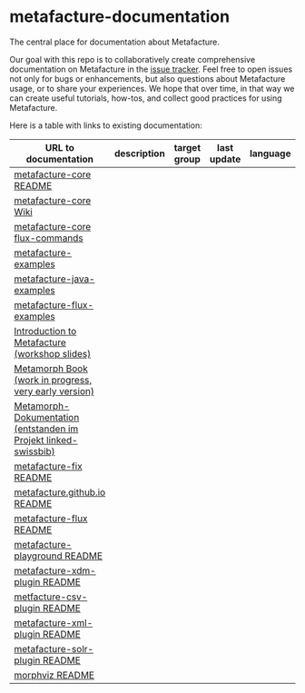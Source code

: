 # metafacture-documentation

The central place for documentation about Metafacture.

Our goal with this repo is to collaboratively create comprehensive documentation on Metafacture in the [issue tracker](https://github.com/culturegraph/metafacture-documentation/issues?q=). Feel free to open issues not only for bugs or enhancements, but also questions about Metafacture usage, or to share your experiences. We hope that over time, in that way we can create useful tutorials, how-tos, and collect good practices for using Metafacture.

Here is a table with links to existing documentation:

| URL to documentation | description | target group | last update | language | belongs to | link to metafacture.org? | assignee | comments |
| -------------------- |-------------| -------------| ----------- | -------- | ---------- | ------------------------ | -------- | -------- |
| [metafacture-core README](https://github.com/culturegraph/metafacture-core/blob/master/README.md) | | | | | | | | |
| [metafacture-core Wiki](https://github.com/culturegraph/metafacture-core/wiki) | | | | | | | | |
| [metafacture-core flux-commands](https://github.com/metafacture/metafacture-documentation/blob/master/flux-commands.md) | | | | | | | | |
| [metafacture-examples](https://github.com/culturegraph/metafacture-examples) | | | | | | | | |
| [metafacture-java-examples](https://github.com/hbz/metafacture-java-examples) | | | | | | | | |
| [metafacture-flux-examples](https://github.com/hbz/metafacture-flux-examples) | | | | | | | | |
| [Introduction to Metafacture (workshop slides)](http://slides.lobid.org/metafacture-2020) | | | | | | | | |
| [Metamorph Book (work in progress, very early version)](http://b3e.net/metamorph-book/latest/) | | | | | | | | |
| [Metamorph-Dokumentation (entstanden im Projekt linked-swissbib)](https://swissbib.gitlab.io/metamorph-doku) | | | | | | | | |
| [metafacture-fix README](https://github.com/metafacture/metafacture-fix) | | | | | | | | |
| [metafacture.github.io README](https://github.com/metafacture/metafacture.github.io/blob/main/README.md) | | | | | | | | |
| [metafacture-flux README](https://github.com/metafacture/metafacture-flux/blob/main/README.md) | | | | | | | | |
| [metafacture-playground README](https://github.com/metafacture/metafacture-playground/blob/1-setUpInitialPlayground/README.md) | | | | | | | | |
| [metafacture-xdm-plugin README](https://github.com/metafacture/metafacture-xdm-plugin/blob/master/README.adoc) | | | | | | | | |
| [metfacture-csv-plugin README](https://github.com/metafacture/metafacture-csv-plugin/blob/master/README.adoc) | | | | | | | | |
| [metafacture-xml-plugin README](https://github.com/metafacture/metafacture-xml-plugin/blob/master/README.adoc) | | | | | | | | |
| [metafacture-solr-plugin README](https://github.com/metafacture/metafacture-solr-plugin/blob/master/README.adoc) | | | | | | | | |
| [morphviz README](https://github.com/metafacture/morphviz/blob/master/README.adoc) | | | | | | | | |
